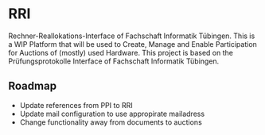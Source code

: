# RRI
Rechner-Reallokations-Interface of Fachschaft Informatik Tübingen.
This is a WIP Platform that will be used to Create, Manage and Enable Participation for Auctions of (mostly) used Hardware.
This project is based on the Prüfungsprotokolle Interface of Fachschaft Informatik Tübingen.

## Roadmap

- Update references from PPI to RRI
- Update mail configuration to use appropirate mailadress
- Change functionality away from documents to auctions
